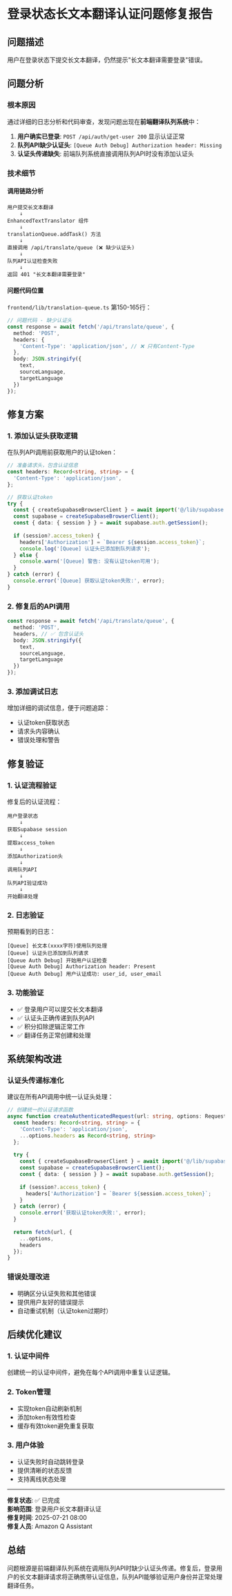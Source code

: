 # 登录状态长文本翻译认证问题修复报告

## 问题描述
用户在登录状态下提交长文本翻译，仍然提示"长文本翻译需要登录"错误。

## 问题分析

### 根本原因
通过详细的日志分析和代码审查，发现问题出现在**前端翻译队列系统**中：

1. **用户确实已登录**: `POST /api/auth/get-user 200` 显示认证正常
2. **队列API缺少认证头**: `[Queue Auth Debug] Authorization header: Missing`
3. **认证头传递缺失**: 前端队列系统直接调用队列API时没有添加认证头

### 技术细节

#### 调用链路分析
```
用户提交长文本翻译
    ↓
EnhancedTextTranslator 组件
    ↓
translationQueue.addTask() 方法
    ↓
直接调用 /api/translate/queue (❌ 缺少认证头)
    ↓
队列API认证检查失败
    ↓
返回 401 "长文本翻译需要登录"
```

#### 问题代码位置
`frontend/lib/translation-queue.ts` 第150-165行：

```typescript
// 问题代码 - 缺少认证头
const response = await fetch('/api/translate/queue', {
  method: 'POST',
  headers: {
    'Content-Type': 'application/json', // ❌ 只有Content-Type
  },
  body: JSON.stringify({
    text,
    sourceLanguage,
    targetLanguage
  })
});
```

## 修复方案

### 1. 添加认证头获取逻辑
在队列API调用前获取用户的认证token：

```typescript
// 准备请求头，包含认证信息
const headers: Record<string, string> = {
  'Content-Type': 'application/json',
};

// 获取认证token
try {
  const { createSupabaseBrowserClient } = await import('@/lib/supabase');
  const supabase = createSupabaseBrowserClient();
  const { data: { session } } = await supabase.auth.getSession();
  
  if (session?.access_token) {
    headers['Authorization'] = `Bearer ${session.access_token}`;
    console.log('[Queue] 认证头已添加到队列请求');
  } else {
    console.warn('[Queue] 警告: 没有认证token可用');
  }
} catch (error) {
  console.error('[Queue] 获取认证token失败:', error);
}
```

### 2. 修复后的API调用
```typescript
const response = await fetch('/api/translate/queue', {
  method: 'POST',
  headers, // ✅ 包含认证头
  body: JSON.stringify({
    text,
    sourceLanguage,
    targetLanguage
  })
});
```

### 3. 添加调试日志
增加详细的调试信息，便于问题追踪：
- 认证token获取状态
- 请求头内容确认
- 错误处理和警告

## 修复验证

### 1. 认证流程验证
修复后的认证流程：
```
用户登录状态
    ↓
获取Supabase session
    ↓
提取access_token
    ↓
添加Authorization头
    ↓
调用队列API
    ↓
队列API验证成功
    ↓
开始翻译处理
```

### 2. 日志验证
预期看到的日志：
```
[Queue] 长文本(xxxx字符)使用队列处理
[Queue] 认证头已添加到队列请求
[Queue Auth Debug] 开始用户认证检查
[Queue Auth Debug] Authorization header: Present
[Queue Auth Debug] 用户认证成功: user_id, user_email
```

### 3. 功能验证
- ✅ 登录用户可以提交长文本翻译
- ✅ 认证头正确传递到队列API
- ✅ 积分扣除逻辑正常工作
- ✅ 翻译任务正常创建和处理

## 系统架构改进

### 认证头传递标准化
建议在所有API调用中统一认证头处理：

```typescript
// 创建统一的认证请求函数
async function createAuthenticatedRequest(url: string, options: RequestInit = {}) {
  const headers: Record<string, string> = {
    'Content-Type': 'application/json',
    ...options.headers as Record<string, string>
  };
  
  try {
    const { createSupabaseBrowserClient } = await import('@/lib/supabase');
    const supabase = createSupabaseBrowserClient();
    const { data: { session } } = await supabase.auth.getSession();
    
    if (session?.access_token) {
      headers['Authorization'] = `Bearer ${session.access_token}`;
    }
  } catch (error) {
    console.error('获取认证token失败:', error);
  }
  
  return fetch(url, {
    ...options,
    headers
  });
}
```

### 错误处理改进
- 明确区分认证失败和其他错误
- 提供用户友好的错误提示
- 自动重试机制（认证token过期时）

## 后续优化建议

### 1. 认证中间件
创建统一的认证中间件，避免在每个API调用中重复认证逻辑。

### 2. Token管理
- 实现token自动刷新机制
- 添加token有效性检查
- 缓存有效token避免重复获取

### 3. 用户体验
- 认证失败时自动跳转登录
- 提供清晰的状态反馈
- 支持离线状态处理

---
**修复状态**: ✅ 已完成  
**影响范围**: 登录用户长文本翻译认证  
**修复时间**: 2025-07-21 08:00  
**修复人员**: Amazon Q Assistant

## 总结
问题根源是前端翻译队列系统在调用队列API时缺少认证头传递。修复后，登录用户的长文本翻译请求将正确携带认证信息，队列API能够验证用户身份并正常处理翻译任务。
